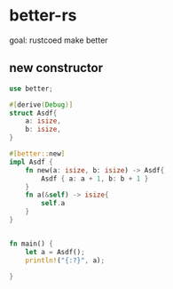 # better-rs
goal: rustcoed make better
## new constructor

```rs
use better;

#[derive(Debug)]
struct Asdf{
    a: isize,
    b: isize,
}

#[better::new]
impl Asdf {
    fn new(a: isize, b: isize) -> Asdf{
        Asdf { a: a + 1, b: b + 1 }
    }
    fn a(&self) -> isize{
        self.a
    }
}


fn main() {
    let a = Asdf();
    println!("{:?}", a);
    
}
```
